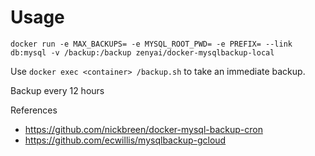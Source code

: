 # Usage

`docker run -e MAX_BACKUPS= -e MYSQL_ROOT_PWD= -e PREFIX= --link db:mysql -v /backup:/backup zenyai/docker-mysqlbackup-local`

Use `docker exec <container> /backup.sh` to take an immediate backup.

Backup every 12 hours

References
 - https://github.com/nickbreen/docker-mysql-backup-cron
 - https://github.com/ecwillis/mysqlbackup-gcloud